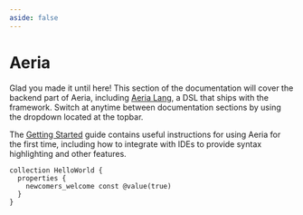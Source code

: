 ```yaml
---
aside: false
---
```


# Aeria

Glad you made it until here! This section of the documentation will cover the backend part of Aeria, including [Aeria Lang](/aeria/aeria-lang), a DSL that ships with the framework. Switch at anytime between documentation sections by using the dropdown located at the topbar.

The [Getting Started](/guide/getting-started) guide contains useful instructions for using Aeria for the first time, including how to integrate with IDEs to provide syntax highlighting and other features.

```aeria
collection HelloWorld {
  properties {
    newcomers_welcome const @value(true)
  }
}
```

